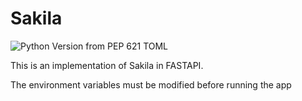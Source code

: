 # Sakila

![Python Version from PEP 621 TOML](https://img.shields.io/python/required-version-toml?tomlFilePath=https://raw.githubusercontent.com/Mandroide/cms-otek-backend/refs/heads/main/pyproject.toml)

This is an implementation of Sakila in FASTAPI.

The environment variables must be modified before running the app
